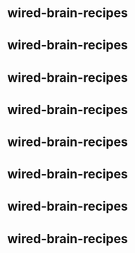 # wired-brain-recipes
# wired-brain-recipes
# wired-brain-recipes
# wired-brain-recipes
# wired-brain-recipes
# wired-brain-recipes
# wired-brain-recipes
# wired-brain-recipes
